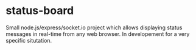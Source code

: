 # status-board
Small node.js/express/socket.io project which allows displaying status messages in real-time from any web browser. In developement for a very specific situtation.
